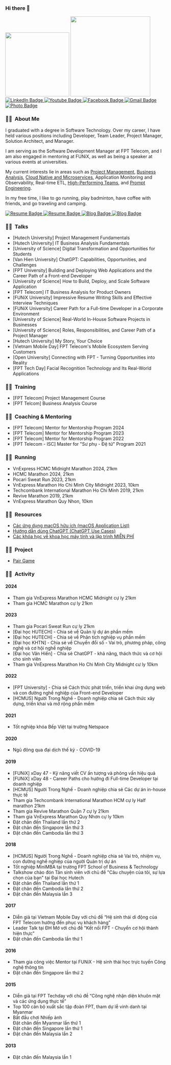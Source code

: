 ### Hi there 👋

<!--
**dinhnguyenngoc/dinhnguyenngoc** is a ✨ _special_ ✨ repository because its `README.md` (this file) appears on your GitHub profile.

Here are some ideas to get you started:

- 🔭 I’m currently working on ...
- 🌱 I’m currently learning ...
- 👯 I’m looking to collaborate on ...
- 🤔 I’m looking for help with ...
- 💬 Ask me about ...
- 📫 How to reach me: ...
- 😄 Pronouns: ...
- ⚡ Fun fact: ...
-->

<div id="header">
  <img src="https://media.giphy.com/media/M9gbBd9nbDrOTu1Mqx/giphy.gif" width="200px" />
  <img src="https://media.giphy.com/media/tPnrnG9V6MrjnxVciE/giphy.gif" width="250px" />
</div>

<div id="badges">
  <a href="https://www.linkedin.com/in/dinhnn/">
    <img src="https://img.shields.io/badge/LinkedIn-blue?style=for-the-badge&logo=linkedin&logoColor=white" alt="LinkedIn Badge"/>
  </a>
  <a href="https://www.youtube.com/@toppingvlog">
    <img src="https://img.shields.io/badge/YouTube-red?style=for-the-badge&logo=youtube&logoColor=white" alt="Youtube Badge"/>
  </a>
  <a href="https://www.facebook.com/dinhnguyenngoc">
    <img src="https://img.shields.io/badge/Facebook-blue?style=for-the-badge&logo=facebook&logoColor=white" alt="Facebook Badge"/>
  </a>
  <a href="mailto:dinhnguyenngoc@gmail.com">
    <img src="https://img.shields.io/badge/Gmail-red?style=for-the-badge&logo=gmail&logoColor=white" alt="Gmail Badge"/>
  </a>
  <a href="#">
    <img src="https://img.shields.io/badge/Photos-blue?style=for-the-badge&logo=photos&logoColor=white" alt="Photo Badge"/>
  </a>
</div>

### :man_technologist: &nbsp;About Me

<p>I graduated with a degree in Software Technology. Over my career, I have held various positions including Developer, Team Leader, Project Manager, Solution Architect, and Manager.</p>
<p>I am serving as the Software Development Manager at FPT Telecom, and I am also engaged in mentoring at FUNiX, as well as being a speaker at various events at universities.</p>
<p>My current interests lie in areas such as <a href="https://github.com/dinhnguyenngoc/learning-notes/tree/main/Project-Management">Project Management</a>, <a href="https://github.com/dinhnguyenngoc/learning-notes/tree/main/Business-Analyst">Business Analysis</a>, <a href="https://github.com/dinhnguyenngoc/learning-notes/tree/main/Microservices-and-Cloud-native-Apps">Cloud Native and Microservices</a>, Application Monitoring and Observability, Real-time ETL, <a href="https://github.com/dora-team/fourkeys">High-Performing Teams</a>, and <a href="https://github.com/dinhnguyenngoc/learning-notes/blob/main/ChatGPT-Use-Cases/ChatGPT%20-%2023%20Use%20Cases.pdf">Prompt Engineering</a>.</p>
<p>In my free time, I like to go running, play badminton, have coffee with friends, and go traveling and camping.</p>

<div id="footer">
  <a href="https://github.com/dinhnguyenngoc/learning-notes">
    <img src="https://img.shields.io/badge/my_learning_notes-blue?style=for-the-badge" alt="Resume Badge"/>
  </a>
  <a href="https://github.com/dinhnguyenngoc/dinhnn/blob/master/profile/Dinh-Nguyen-CV.pdf">
    <img src="https://img.shields.io/badge/my_resume-red?style=for-the-badge" alt="Resume Badge"/>
  </a>
  <a href="https://dinhnguyenngoc.wordpress.com">
    <img src="https://img.shields.io/badge/my_wordpress_blog-blue?style=for-the-badge" alt="Blog Badge"/>
  </a>
  <a href="https://dinhnguyenngoc.github.io/news-feed">
    <img src="https://img.shields.io/badge/my_Jekyll_blog-red?style=for-the-badge" alt="Blog Badge"/>
  </a>
</div>

### :man_technologist: &nbsp;Talks

<ul>
  <li>[Hutech University] Project Management Fundamentals</li>
  <li>[Hutech University] IT Business Analysis Fundamentals</li>
  <li>[University of Science] Digital Transformation and Opportunities for Students</li>
  <li>[Van Hien University] ChatGPT: Capabilities, Opportunities, and Challenges</li>
  <li>[FPT University] Building and Deploying Web Applications and the Career Path of a Front-end Developer</li>
  <li>[University of Science] How to Build, Deploy, and Scale Software Application</li>
  <li>[FPT Telecom] IT Business Analysis for Product Owners</li>
  <li>[FUNiX University] Impressive Resume Writing Skills and Effective Interview Techniques</li>
  <li>[FUNiX University] Career Path for a Full-time Developer in a Corporate Environment</li>
  <li>[University of Science] Real-World In-House Software Projects in Businesses</li>
  <li>[University of Science] Roles, Responsibilities, and Career Path of a Project Manager</li>
  <li>[Hutech University] My Story, Your Choice</li>
  <li>[Vietnam Mobile Day] FPT Telecom's Mobile Ecosystem Serving Customers</li>
  <li>[Open University] Connecting with FPT - Turning Opportunities into Reality</li>
  <li>[FPT Tech Day] Facial Recognition Technology and Its Real-World Applications</li>
</ul>

### :man_technologist: &nbsp;Training

<ul>
  <li>[FPT Telecom] Project Management Course</li>
  <li>[FPT Telcom] Business Analysis Course</li>
</ul>

### :man_technologist: &nbsp;Coaching & Mentoring

<ul>
  <li>[FPT Telecom] Mentor for Mentorship Program 2024</li>
  <li>[FPT Telecom] Mentor for Mentorship Program 2023</li>
  <li>[FPT Telecom] Mentor for Mentorship Program 2022</li>
  <li>[FPT Telecom - ISC] Master for "Sư phụ - Đệ tử" Program 2021</li>
</ul>

### :man_technologist: &nbsp;Running

<ul>
  <li>VnExpress HCMC Midnight Marathon 2024, 21km</li>
  <li>HCMC Marathon 2024, 21km</li>
  <li>Pocari Sweat Run 2023, 21km</li>
  <li>VnExpress Marathon Ho Chi Minh City Midnight 2023, 10km</li>
  <li>Techcombank International Marathon Ho Chi Minh 2019, 21km</li>
  <li>Revive Marathon 2019, 21km</li>
  <li>VnExpress Marathon Quy Nhon, 10km</li>
</ul>

### :man_technologist: &nbsp;Resources

<ul>
  <li><a href="https://github.com/dinhnguyenngoc/learning-notes/blob/b99037d3acce9ec4c4119947af03b3ed6bd1f3cd/macOS-App-List/macOS-App-List.pdf">Các ứng dụng macOS hữu ích (macOS Application List)</a></li>
  <li><a href="https://github.com/dinhnguyenngoc/learning-notes/blob/b99037d3acce9ec4c4119947af03b3ed6bd1f3cd/ChatGPT-Use-Cases/ChatGPT%20-%2023%20Use%20Cases.pdf">Hướng dẫn dùng ChatGPT (ChatGPT Use Cases)</a></li>
  <li><a href="https://github.com/dinhnguyenngoc/learning-notes/blob/7af90d2baab134b52aa431e96bf0cdae7441e91a/Learning-Courses-List/M%E1%BB%99t%20s%E1%BB%91%20kh%C3%B3a%20h%E1%BB%8Dc%20v%E1%BB%81%20khoa%20h%E1%BB%8Dc%20m%C3%A1y%20t%C3%ADnh%20v%C3%A0%20l%E1%BA%ADp%20tr%C3%ACnh%20MI%E1%BB%84N%20PH%C3%8D.pdf">Các khóa học về khoa học máy tính và lập trình MIỄN PHÍ</a></li>
</ul>

### :man_technologist: &nbsp;Project

<ul>
  <li><a href="https://github.com/dinhnguyenngoc/pair-game">Pair Game</a></li>
</ul>

### :man_technologist: &nbsp;Activity

#### 2024
<ul>
  <li>Tham gia VnExpress Marathon HCMC Midnight cự ly 21km</li>
  <li>Tham gia HCMC Marathon cự ly 21km</li>
</ul>

#### 2023

<ul>
  <li>Tham gia Pocari Sweat Run cự ly 21km</li>
  <li>[Đại học HUTECH] - Chia sẻ về Quản lý dự án phần mềm</li>
  <li>[Đại học HUTECH] - Chia sẻ về Phân tích nghiệp vụ phần mềm</li>
  <li>[Đại học KHTN] - Chia sẻ về Chuyển đổi số - Vai trò, phương pháp, công nghệ và cơ hội nghề nghiệp</li>
  <li>[Đại học Văn Hiến] - Chia sẻ ChatGPT - khả năng, thách thức và cơ hội cho sinh viên</li>
  <li>Tham gia VnExpress Marathon Ho Chi Minh City Midnight cư ly 10km</li>
</ul>

#### 2022

<ul>
  <li>[FPT University] - Chia sẻ Cách thức phát triển, triển khai ứng dụng web và con đường nghề nghiệp của Front-end Developer</li>
  <li>[HCMUS] Người Trong Nghề - Doanh nghiệp chia sẻ Cách thức xây dựng, triển khai và mở rộng phần mềm</li>
</ul>

#### 2021

<ul>
  <li>Tốt nghiệp khóa Bếp Việt tại trường Netspace</li>
</ul>

#### 2020

<ul>
  <li>Ngủ đông qua đại dịch thế kỷ - COVID-19</li>
</ul>

#### 2019

<ul>
  <li>[FUNiX] xDay 47 - Kỹ năng viết CV ấn tượng và phỏng vấn hiệu quả</li>
  <li>[FUNiX] xDay 48 - Career Paths cho hướng đi Full-time Developer tại doanh nghiệp</li>
  <li>[HCMUS] Người Trong Nghề - Doanh nghiệp chia sẻ Các dự án in-house thực tế</li>
  <li>Tham gia Techcombank International Marathon HCM cự ly Half marathon 21km</li>
  <li>Tham gia Revive Marathon Quận 7 cự ly 21km</li>
  <li>Tham gia VnExpress Marathon Quy Nhơn cự ly 10km</li>
  <li>Đặt chân đến Thailand lần thứ 2</li>
  <li>Đặt chân đến Singapore lần thứ 3</li>
  <li>Đặt chân đến Cambodia lần thứ 3</li>
</ul>

#### 2018

<ul>
  <li>[HCMUS] Người Trong Nghề - Doanh nghiệp chia sẻ Vai trò, nhiệm vụ, con đường nghề nghiệp của người Quản trị dự án</li>
  <li>Tốt nghiệp MiniMBA tại trường FPT School of Business & Technology</li>
  <li>Talkshow chào đón Tân sinh viên với chủ đề "Câu chuyện của tôi, sự lựa chọn của bạn" tại Đại học Hutech</li>
  <li>Đặt chân đến Thailand lần thứ 1</li>
  <li>Đặt chân đến Cambodia lần thứ 2</li>
  <li>Đặt chân đến Malaysia lần 3</li>
</ul>

#### 2017

<ul>
  <li>Diễn giả tại Vietnam Mobile Day với chủ đề “Hệ sinh thái di động của FPT Telecom hướng đến phục vụ khách hàng”</li>
  <li>Leader Talk tại ĐH Mở với chủ đề "Kết nối FPT - Chuyển cơ hội thành hiện thực"</li>
  <li>Đặt chân đến Cambodia lần thứ 1</li>
</ul>

#### 2016

<ul>
  <li>Tham gia công việc Mentor tại FUNiX - Hệ sinh thái học trực tuyến Công nghệ thông tin</li>
  <li>Đặt chân đến Singapore lần thứ 2</li>
</ul>

#### 2015

<ul>
  <li>Diễn giả tại FPT Techday với chủ đề “Công nghệ nhận diện khuôn mặt và các ứng dụng thực tế”</li>
  <li>Top 100 cán bộ xuất sắc tập đoàn FPT, tham dự lễ vinh danh tại Myanmar</li>
  <li>Bắt đầu chơi Nhiếp ảnh</li>
  <il>Đặt chân đến Myanmar lần thứ 1</li>
  <li>Đặt chân đến Singapore lần thứ 1</li>
  <li>Đặt chân đến Malaysia lần 2</li>
</ul>

#### 2013

<ul>
  <li>Đặt chân đến Malaysia lần 1</li>
</ul>

<!--
🌱 I’m currently building a resource learning
https://flywcode.com/
-->
